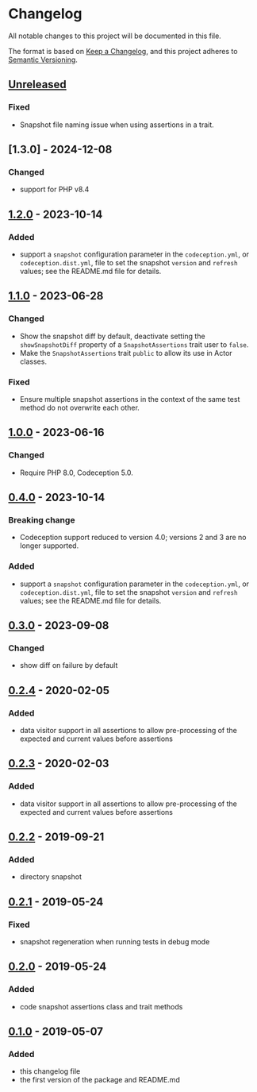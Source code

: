 # Changelog

All notable changes to this project will be documented in this file.

The format is based on [Keep a Changelog](https://keepachangelog.com/en/1.0.0/),
and this project adheres to [Semantic Versioning](https://semver.org/spec/v2.0.0.html).

## [Unreleased]

### Fixed

- Snapshot file naming issue when using assertions in a trait.

## [1.3.0] - 2024-12-08

### Changed

- support for PHP v8.4

## [1.2.0] - 2023-10-14

### Added

- support a `snapshot`  configuration parameter in the `codeception.yml`, or `codeception.dist.yml`, file to set the
  snapshot `version` and `refresh` values; see the README.md file for details.

## [1.1.0] - 2023-06-28

### Changed

- Show the snapshot diff by default, deactivate setting the `showSnapshotDiff` property of a `SnapshotAssertions` trait
  user to `false`.
- Make the `SnapshotAssertions` trait `public` to allow its use in Actor classes.

### Fixed

- Ensure multiple snapshot assertions in the context of the same test method do not overwrite each other.

## [1.0.0] - 2023-06-16

### Changed

- Require PHP 8.0, Codeception 5.0.

## [0.4.0] - 2023-10-14

### Breaking change

- Codeception support reduced to version 4.0; versions 2 and 3 are no longer supported.

### Added

- support a `snapshot`  configuration parameter in the `codeception.yml`, or `codeception.dist.yml`, file to set the
  snapshot `version` and `refresh` values; see the README.md file for details.

## [0.3.0] - 2023-09-08

### Changed

- show diff on failure by default

## [0.2.4] - 2020-02-05

### Added

- data visitor support in all assertions to allow pre-processing of the expected and current values before assertions

## [0.2.3] - 2020-02-03

### Added

- data visitor support in all assertions to allow pre-processing of the expected and current values before assertions

## [0.2.2] - 2019-09-21

### Added

- directory snapshot

## [0.2.1] - 2019-05-24

### Fixed

- snapshot regeneration when running tests in debug mode

## [0.2.0] - 2019-05-24

### Added

- code snapshot assertions class and trait methods

## [0.1.0] - 2019-05-07

### Added

- this changelog file
- the first version of the package and README.md

[0.1.0]: https://github.com/lucatume/codeception-snapshot-assertions/releases/tag/0.1.0

[0.2.0]: https://github.com/lucatume/codeception-snapshot-assertions/compare/0.1.0...0.2.0

[0.2.1]: https://github.com/lucatume/codeception-snapshot-assertions/compare/0.2.0...0.2.1

[0.2.2]: https://github.com/lucatume/codeception-snapshot-assertions/compare/0.2.1...0.2.2

[0.2.3]: https://github.com/lucatume/codeception-snapshot-assertions/compare/0.2.2...0.2.3

[0.2.4]: https://github.com/lucatume/codeception-snapshot-assertions/compare/0.2.3...0.2.4

[0.3.0]: https://github.com/lucatume/codeception-snapshot-assertions/compare/0.2.4...0.3.0

[0.4.0]: https://github.com/lucatume/codeception-snapshot-assertions/compare/0.3.0...0.4.0

[1.0.0]: https://github.com/lucatume/codeception-snapshot-assertions/compare/0.4.0...1.0.0

[1.1.0]: https://github.com/lucatume/codeception-snapshot-assertions/compare/1.0.0...1.1.0

[1.2.0]: https://github.com/lucatume/codeception-snapshot-assertions/compare/1.1.0...1.2.0

[Unreleased]: https://github.com/lucatume/codeception-snapshot-assertions/compare/0.2.4...HEAD

